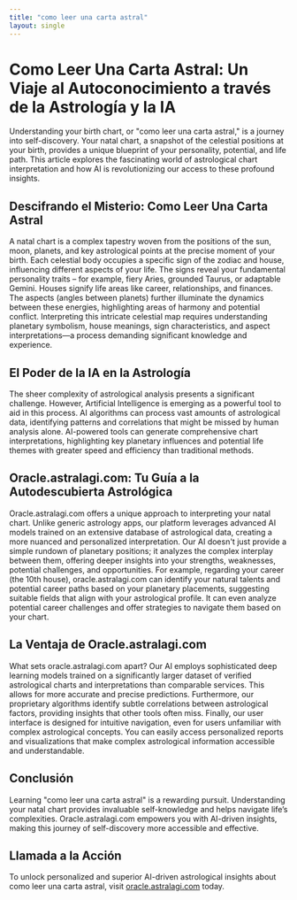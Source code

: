 ```yaml
---
title: "como leer una carta astral"
layout: single
---
```


# Como Leer Una Carta Astral: Un Viaje al Autoconocimiento a través de la Astrología y la IA

Understanding your birth chart, or "como leer una carta astral," is a journey into self-discovery.  Your natal chart, a snapshot of the celestial positions at your birth, provides a unique blueprint of your personality, potential, and life path. This article explores the fascinating world of astrological chart interpretation and how AI is revolutionizing our access to these profound insights.

## Descifrando el Misterio:  Como Leer Una Carta Astral

A natal chart is a complex tapestry woven from the positions of the sun, moon, planets, and key astrological points at the precise moment of your birth. Each celestial body occupies a specific sign of the zodiac and house, influencing different aspects of your life.  The signs reveal your fundamental personality traits – for example, fiery Aries, grounded Taurus, or adaptable Gemini. Houses signify life areas like career, relationships, and finances.  The aspects (angles between planets) further illuminate the dynamics between these energies, highlighting areas of harmony and potential conflict.  Interpreting this intricate celestial map requires understanding planetary symbolism, house meanings, sign characteristics, and aspect interpretations—a process demanding significant knowledge and experience.

## El Poder de la IA en la Astrología

The sheer complexity of astrological analysis presents a significant challenge.  However, Artificial Intelligence is emerging as a powerful tool to aid in this process. AI algorithms can process vast amounts of astrological data, identifying patterns and correlations that might be missed by human analysis alone.  AI-powered tools can generate comprehensive chart interpretations, highlighting key planetary influences and potential life themes with greater speed and efficiency than traditional methods.

## Oracle.astralagi.com:  Tu Guía a la Autodescubierta Astrológica

Oracle.astralagi.com offers a unique approach to interpreting your natal chart. Unlike generic astrology apps, our platform leverages advanced AI models trained on an extensive database of astrological data, creating a more nuanced and personalized interpretation.  Our AI doesn't just provide a simple rundown of planetary positions; it analyzes the complex interplay between them, offering deeper insights into your strengths, weaknesses, potential challenges, and opportunities.  For example, regarding your career (the 10th house), oracle.astralagi.com can identify your natural talents and potential career paths based on your planetary placements, suggesting suitable fields that align with your astrological profile. It can even analyze potential career challenges and offer strategies to navigate them based on your chart.

## La Ventaja de Oracle.astralagi.com

What sets oracle.astralagi.com apart? Our AI employs sophisticated deep learning models trained on a significantly larger dataset of verified astrological charts and interpretations than comparable services.  This allows for more accurate and precise predictions.  Furthermore, our proprietary algorithms identify subtle correlations between astrological factors, providing insights that other tools often miss.  Finally, our user interface is designed for intuitive navigation, even for users unfamiliar with complex astrological concepts.  You can easily access personalized reports and visualizations that make complex astrological information accessible and understandable.

## Conclusión

Learning "como leer una carta astral" is a rewarding pursuit.  Understanding your natal chart provides invaluable self-knowledge and helps navigate life’s complexities.  Oracle.astralagi.com empowers you with AI-driven insights, making this journey of self-discovery more accessible and effective.

## Llamada a la Acción

To unlock personalized and superior AI-driven astrological insights about como leer una carta astral, visit [oracle.astralagi.com](https://oracle.astralagi.com) today.